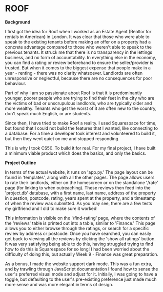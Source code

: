 # ROOF

**Background**

I first got the idea for Roof when I worked as an Estate Agent (Realtor for rentals in American) in London. It was clear that those who were able
to speak to the existing tenants before making an offer on a property had a concrete advantage compared to those who weren't able to speak to the
previous tenants. It struck me that there is no transparency in the lettings business, and no form of accountability. In everything else in the
economy, you can find a rating or review beforehand to ensure the seller/provider is trusted. But when it comes to the biggest expense that people
make in a year - renting - there was no clarity whatsoever. Landlords are often unresponsive or neglectful, because there are no consequences for
poor behaviour.

Part of why I am so passionate about Roof is that it is predominantly younger, poorer people who are trying to find their feet in the city who
are the victims of bad or unscrupulous landlords, who are typically older and more wealthy. Tenants who get the worst of it are often new to the
country, don't speak much English, or are students.

Since then, I have tried to make Roof a reality. I used Squarespace for time, but found that I could not build the features that I wanted, like
connecting to a database. For a time a developer took interest and volunteered to build it, but then they went quiet on me and stopped responding.

This is why I took CS50. To build it for real. For my final project, I have built a minimum viable product which does the basics, and only the basics.

**Project Outline**

In terms of the actual website, it runs on 'app.py.' The page layout can be found in 'templates', along with all the other pages. The page allows users
to rate their landlords, either on the homescreen or on the standalone '/rate' page (for linking to when outreaching). These reviews then feed into
the 'project.db' database, with a first name, last name, address of the property in question, postcode, rating, years spent at the property, and
a timestamp of when the review was submitted. As you may see, there are a few tests my girlfriend and I did to make sure it worked!

This information is visible on the '/find-rating' page, where the contents of the 'reviews' table is printed out into a table, similar to 'Finance.'
This page allows you to either browse through the ratings, or search for a specific review by address or postcode. Once you have searched, you can
easily get back to viewing all the reviews by clicking the 'show all ratings' button. It was very satisfying being able to do this, having struggled
trying to find how to do this is Squarespace for so long! I had been worried about the difficulty of doing this, but actually Week 9 - Finance was
great preparation.

As a bonus, I made the website support dark mode. This was a fun extra, and by trawling through JavaScript documentation I found how to sense
the user's preferred visual mode and adjust for it. Initially, I was going to have a toggle, but defaulting to the user's pre-existing preference just
made much more sense and was more elegant in terms of design.
